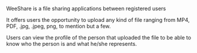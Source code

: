 WeeShare is a file sharing applications between registered users

It offers users the opportunity to upload any kind of file ranging from MP4, PDF, .jpg, .jpeg, png, to mention but a few.

Users can view the profile of the person that uploaded the file to be able to know who the person is and what he/she represents.
